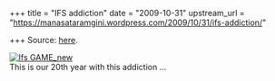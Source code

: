 +++
title = "IFS addiction"
date = "2009-10-31"
upstream_url = "https://manasataramgini.wordpress.com/2009/10/31/ifs-addiction/"

+++
Source: [here](https://manasataramgini.wordpress.com/2009/10/31/ifs-addiction/).

[![Ifs
GAME_new](https://i1.wp.com/farm4.static.flickr.com/3477/4065437461_368362e287.jpg)](http://www.flickr.com/photos/24766652@N05/4065437461/ "Ifs GAME_new by somasushma, on Flickr")  
This is our 20th year with this addiction …
